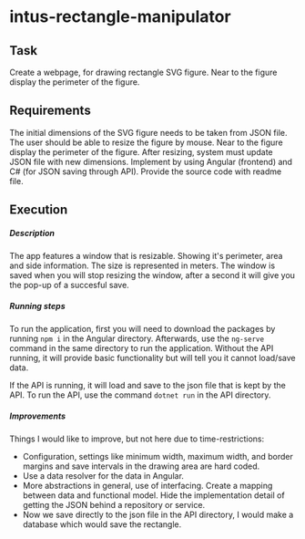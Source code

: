 # intus-rectangle-manipulator

## Task
Create a webpage, for drawing rectangle SVG figure.
Near to the figure display the perimeter of the figure.

## Requirements
The initial dimensions of the SVG figure needs to be taken from JSON file.
The user should be able to resize the figure by mouse.
Near to the figure display the perimeter of the figure.
After resizing, system must update JSON file with new dimensions.
Implement by using Angular (frontend) and C# (for JSON saving through API).
Provide the source code with readme file.

## Execution
##### Description
The app features a window that is resizable. Showing it's perimeter, area and side information. The size is represented in meters.
The window is saved when you will stop resizing the window, after a second it will give you the pop-up of a succesful save.

##### Running steps
To run the application, first you will need to download the packages by running ```npm i``` in the Angular directory.
Afterwards, use the  ```ng-serve``` command in the same directory to run the application.
Without the API running, it will provide basic functionality but will tell you it cannot load/save data.

If the API is running, it will load and save to the json file that is kept by the API.
To run the API, use the command ```dotnet run``` in the API directory.

##### Improvements
Things I would like to improve, but not here due to time-restrictions:
- Configuration, settings like minimum width, maximum width, and border margins and save intervals in the drawing area are hard coded.
- Use a data resolver for the data in Angular.
- More abstractions in general, use of interfacing. Create a mapping between data and functional model. Hide the implementation detail of getting the JSON behind a repository or service.
- Now we save directly to the json file in the API directory, I would make a database which would save the rectangle.

